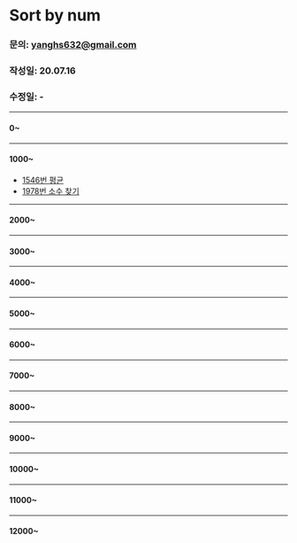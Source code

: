 # Sort by num

### 문의: yanghs632@gmail.com
### 작성일: 20.07.16
### 수정일: -

---

#### 0~

---
#### 1000~
- [1546번 평균](solve/1546번%20평균.md)
- [1978번 소수 찾기](solve/1978번%20소수%20찾기.md) 

---
#### 2000~

---
#### 3000~

---
#### 4000~

---
#### 5000~

---
#### 6000~

---
#### 7000~

---
#### 8000~

---
#### 9000~

---
#### 10000~

---
#### 11000~

---
#### 12000~

